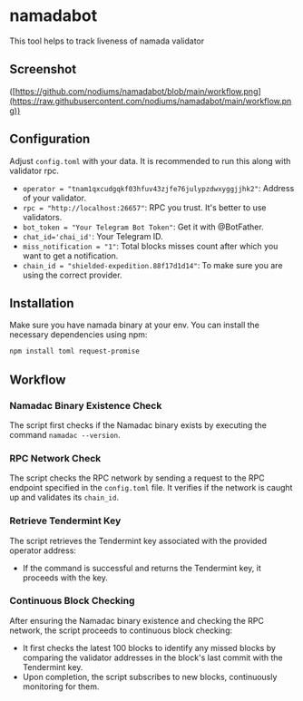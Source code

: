 # namadabot
This tool helps to track liveness of namada validator

## Screenshot
([https://github.com/nodiums/namadabot/blob/main/workflow.png](https://raw.githubusercontent.com/nodiums/namadabot/main/workflow.png))
## Configuration

Adjust `config.toml` with your data. It is recommended to run this along with validator rpc.

- `operator = "tnam1qxcudgqkf03hfuv43zjfe76julypzdwxyggjjhk2"`: Address of your validator.
- `rpc = "http://localhost:26657"`: RPC you trust. It's better to use validators.
- `bot_token = "Your Telegram Bot Token"`: Get it with @BotFather.
- `chat_id='chai_id'`: Your Telegram ID.
- `miss_notification = "1"`: Total blocks misses count after which you want to get a notification.
- `chain_id = "shielded-expedition.88f17d1d14"`: To make sure you are using the correct provider.

## Installation

Make sure you have namada binary at your env.
You can install the necessary dependencies using npm:

```bash
npm install toml request-promise
```
## Workflow

### Namadac Binary Existence Check

The script first checks if the Namadac binary exists by executing the command `namadac --version`.

### RPC Network Check

The script checks the RPC network by sending a request to the RPC endpoint specified in the `config.toml` file. It verifies if the network is caught up and validates its `chain_id`.

### Retrieve Tendermint Key

The script retrieves the Tendermint key associated with the provided operator address:

- If the command is successful and returns the Tendermint key, it proceeds with the key.


### Continuous Block Checking

After ensuring the Namadac binary existence and checking the RPC network, the script proceeds to continuous block checking:

- It first checks the latest 100 blocks to identify any missed blocks by comparing the validator addresses in the block's last commit with the Tendermint key.
- Upon completion, the script subscribes to new blocks, continuously monitoring for them.
